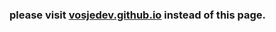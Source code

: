 <h3>please visit <a href="https://vosjedev.github.io">vosjedev.github.io</a> instead of this page. </h3>
